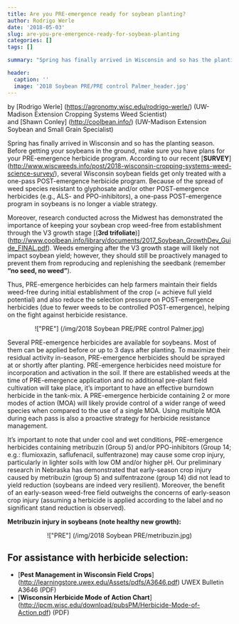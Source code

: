 ```yaml
---
title: Are you PRE-emergence ready for soybean planting?
author: Rodrigo Werle
date: '2018-05-03'
slug: are-you-pre-emergence-ready-for-soybean-planting
categories: []
tags: []

summary: "Spring has finally arrived in Wisconsin and so has the planting season. Before getting your soybeans in the ground, make sure you have plans for your PRE-emergence herbicide program."

header:
  caption: ''
  image: '2018 Soybean PRE/PRE control Palmer_header.jpg'
---
```


by [Rodrigo Werle] (https://agronomy.wisc.edu/rodrigo-werle/) (UW-Madison Extension Cropping Systems Weed Scientist)  
and [Shawn Conley] (http://coolbean.info/) (UW-Madison Extension Soybean and Small Grain Specialist) 

Spring has finally arrived in Wisconsin and so has the planting season. Before getting your soybeans in the ground, make sure you have plans for your PRE-emergence herbicide program. According to our recent [**SURVEY**] (http://www.wiscweeds.info/post/2018-wisconsin-cropping-systems-weed-science-survey/), several Wisconsin soybean fields get only treated with a one-pass POST-emergence herbicide program. Because of the spread of weed species resistant to glyphosate and/or other POST-emergence herbicides (e.g., ALS- and PPO-inhibitors), a one-pass POST-emergence program in soybeans is no longer a viable strategy.

Moreover, research conducted across the Midwest has demonstrated the importance of keeping your soybean crop weed-free from establishment through the V3 growth stage [(**3rd trifoliate**)] (http://www.coolbean.info/library/documents/2017_Soybean_GrowthDev_Guide_FINAL.pdf). Weeds emerging after the V3 growth stage will likely not impact soybean yield; however, they should still be proactively managed to prevent them from reproducing and replenishing the seedbank (remember **“no seed, no weed”**). 

Thus, PRE-emergence herbicides can help farmers maintain their fields weed-free during initial establishment of the crop (= achieve full yield potential) and also reduce the selection pressure on POST-emergence herbicides (due to fewer weeds to be controlled POST-emergence), helping on the fight against herbicide resistance.

<center>!["PRE"] (/img/2018 Soybean PRE/PRE control Palmer.jpg)</center>

Several PRE-emergence herbicides are available for soybeans. Most of them can be applied before or up to 3 days after planting. To maximize their residual activity in-season, PRE-emergence herbicides should be sprayed at or shortly after planting. PRE-emergence herbicides need moisture for incorporation and activation in the soil. If there are established weeds at the time of PRE-emergence application and no additional pre-plant field cultivation will take place, it’s important to have an effective burndown herbicide in the tank-mix. 
A PRE-emergence herbicide containing 2 or more modes of action (MOA) will likely provide control of a wider range of weed species when compared to the use of a single MOA. Using multiple MOA during each pass is also a proactive strategy for herbicide resistance management. 
 
It’s important to note that under cool and wet conditions, PRE-emergence herbicides containing metribuzin (Group 5) and/or PPO-inhibitors (Group 14; e.g.: flumioxazin, saflufenacil, sulfentrazone) may cause some crop injury, particularly in lighter soils with low OM and/or higher pH. Our preliminary research in Nebraska has demonstrated that early-season crop injury caused by metribuzin (group 5) and sulfentrazone (group 14) did not lead to yield reduction (soybeans are indeed very resilient). Moreover, the benefit of an early-season weed-free field outweighs the concerns of early-season crop injury (assuming a herbicide is applied according to the label and no significant stand reduction is observed). 

**Metribuzin injury in soybeans (note healthy new growth):** 
    <center>!["PRE"] (/img/2018 Soybean PRE/metribuzin.jpg)</center>


## **For assistance with herbicide selection**:  
+ [**Pest Management in Wisconsin Field Crops**] (http://learningstore.uwex.edu/Assets/pdfs/A3646.pdf) 
UWEX Bulletin A3646 (PDF)   
+ [**Wisconsin Herbicide Mode of Action Chart**] (http://ipcm.wisc.edu/download/pubsPM/Herbicide-Mode-of-Action.pdf) (PDF)    
